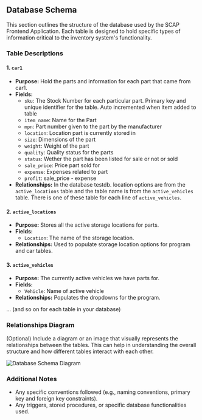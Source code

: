 ## Database Schema

This section outlines the structure of the database used by the SCAP Frontend Application. Each table is designed to hold specific types of information critical to the inventory system's functionality.

### Table Descriptions

#### 1. `car1`
- **Purpose:** Hold the parts and information for each part that came from car1.
- **Fields:**
  - `sku`: The Stock Number for each particular part. Primary key and unique identifier for the table. Auto incremented when item added to table
  - `item_name`: Name for the Part
  - `mpn`: Part number given to the part by the manufacturer
  - `location`: Location part is currently stored in
  - `size`: Dimensions of the part
  - `weight`: Weight of the part
  - `quality`: Quality status for the parts
  - `status`: Wether the part has been listed for sale or not or sold
  - `sale_price`: Price part sold for
  - `expense`: Expenses related to part
  - `profit`: sale_price - expense
- **Relationships:** In the database testdb. location options are from the `active_locations` table and the table name is from the `active_vehicles` table. There is one of these table for each line of `active_vehicles`.

#### 2. `active_locations`
- **Purpose:** Stores all the active storage locations for parts.
- **Fields:**
  - `Location`: The name of the storage location.
- **Relationships:** Used to populate storage location options for program and car tables.

#### 3. `active_vehicles`
- **Purpose:** The currently active vehicles we have parts for.
- **Fields:**
  - `Vehicle`: Name of active vehicle
- **Relationships:** Populates the dropdowns for the program.

... (and so on for each table in your database)

### Relationships Diagram
(Optional) Include a diagram or an image that visually represents the relationships between the tables. This can help in understanding the overall structure and how different tables interact with each other.

![Database Schema Diagram](path_to_your_image.png)

### Additional Notes
- Any specific conventions followed (e.g., naming conventions, primary key and foreign key constraints).
- Any triggers, stored procedures, or specific database functionalities used.
